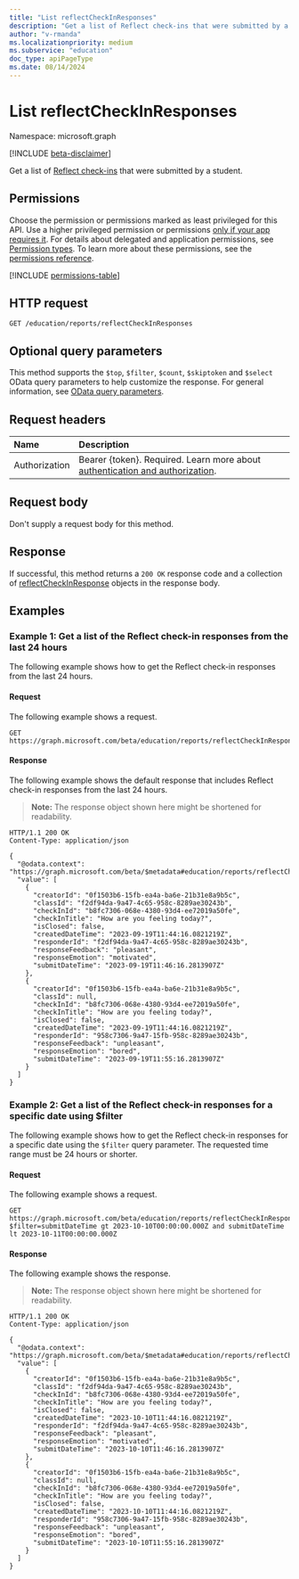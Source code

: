 ```yaml
---
title: "List reflectCheckInResponses"
description: "Get a list of Reflect check-ins that were submitted by a student."
author: "v-rmanda"
ms.localizationpriority: medium
ms.subservice: "education"
doc_type: apiPageType
ms.date: 08/14/2024
---
```


# List reflectCheckInResponses

Namespace: microsoft.graph

[!INCLUDE [beta-disclaimer](../../includes/beta-disclaimer.md)]

Get a list of [Reflect check-ins](../resources/reflectcheckinresponse.md) that were submitted by a student.

## Permissions

Choose the permission or permissions marked as least privileged for this API. Use a higher privileged permission or permissions [only if your app requires it](/graph/permissions-overview#best-practices-for-using-microsoft-graph-permissions). For details about delegated and application permissions, see [Permission types](/graph/permissions-overview#permission-types). To learn more about these permissions, see the [permissions reference](/graph/permissions-reference).

<!-- {
    "blockType": "permissions",
    "name": "reportsroot-list-reflectcheckinresponses-permissions"
}
-->
[!INCLUDE [permissions-table](../includes/permissions/reportsroot-list-reflectcheckinresponses-permissions.md)]

## HTTP request

<!-- {
  "blockType": "ignored"
}
-->
``` http
GET /education/reports/reflectCheckInResponses
```

## Optional query parameters

This method supports the `$top`, `$filter`, `$count`, `$skiptoken` and `$select` OData query parameters to help customize the response. For general information, see [OData query parameters](/graph/query-parameters).

## Request headers

|Name|Description|
|:---|:---|
|Authorization|Bearer {token}. Required. Learn more about [authentication and authorization](/graph/auth/auth-concepts).|

## Request body

Don't supply a request body for this method.

## Response

If successful, this method returns a `200 OK` response code and a collection of [reflectCheckInResponse](../resources/reflectcheckinresponse.md) objects in the response body.

## Examples

### Example 1: Get a list of the Reflect check-in responses from the last 24 hours

The following example shows how to get the Reflect check-in responses from the last 24 hours.

#### Request

The following example shows a request.

<!-- {
  "blockType": "request",
  "name": "get_reflectCheckinResponses_1"
}
-->
``` http
GET https://graph.microsoft.com/beta/education/reports/reflectCheckInResponses
```

#### Response

The following example shows the default response that includes Reflect check-in responses from the last 24 hours.

>**Note:** The response object shown here might be shortened for readability.
<!-- {
  "blockType": "response",
  "truncated": true,
  "@odata.type": "Collection(microsoft.graph.reflectCheckInResponse)"
}
-->
``` http
HTTP/1.1 200 OK
Content-Type: application/json

{
  "@odata.context": "https://graph.microsoft.com/beta/$metadata#education/reports/reflectCheckInResponses",
  "value": [
    {
      "creatorId": "0f1503b6-15fb-ea4a-ba6e-21b31e8a9b5c",
      "classId": "f2df94da-9a47-4c65-958c-8289ae30243b",
      "checkInId": "b8fc7306-068e-4380-93d4-ee72019a50fe",
      "checkInTitle": "How are you feeling today?",
      "isClosed": false,
      "createdDateTime": "2023-09-19T11:44:16.0821219Z",
      "responderId": "f2df94da-9a47-4c65-958c-8289ae30243b",
      "responseFeedback": "pleasant",
      "responseEmotion": "motivated",
      "submitDateTime": "2023-09-19T11:46:16.2813907Z"
    },
    {
      "creatorId": "0f1503b6-15fb-ea4a-ba6e-21b31e8a9b5c",
      "classId": null,
      "checkInId": "b8fc7306-068e-4380-93d4-ee72019a50fe",
      "checkInTitle": "How are you feeling today?",
      "isClosed": false,
      "createdDateTime": "2023-09-19T11:44:16.0821219Z",
      "responderId": "958c7306-9a47-15fb-958c-8289ae30243b",
      "responseFeedback": "unpleasant",
      "responseEmotion": "bored",
      "submitDateTime": "2023-09-19T11:55:16.2813907Z"
    }
  ]
}
```

### Example 2: Get a list of the Reflect check-in responses for a specific date using $filter

The following example shows how to get the Reflect check-in responses for a specific date using the `$filter` query parameter. The requested time range must be 24 hours or shorter.

#### Request

The following example shows a request.

<!-- {
  "blockType": "request",
  "name": "get_reflectCheckinResponses_2"
}
-->
``` http
GET https://graph.microsoft.com/beta/education/reports/reflectCheckInResponses?$filter=submitDateTime gt 2023-10-10T00:00:00.000Z and submitDateTime lt 2023-10-11T00:00:00.000Z
```

#### Response

The following example shows the response.

>**Note:** The response object shown here might be shortened for readability.
<!-- {
  "blockType": "response",
  "truncated": true,
  "@odata.type": "Collection(microsoft.graph.reflectCheckInResponse)",
}
-->
``` http
HTTP/1.1 200 OK
Content-Type: application/json

{
  "@odata.context": "https://graph.microsoft.com/beta/$metadata#education/reports/reflectCheckInResponses",
  "value": [
    {
      "creatorId": "0f1503b6-15fb-ea4a-ba6e-21b31e8a9b5c",
      "classId": "f2df94da-9a47-4c65-958c-8289ae30243b",
      "checkInId": "b8fc7306-068e-4380-93d4-ee72019a50fe",
      "checkInTitle": "How are you feeling today?",
      "isClosed": false,
      "createdDateTime": "2023-10-10T11:44:16.0821219Z",
      "responderId": "f2df94da-9a47-4c65-958c-8289ae30243b",
      "responseFeedback": "pleasant",
      "responseEmotion": "motivated",
      "submitDateTime": "2023-10-10T11:46:16.2813907Z"
    },
    {
      "creatorId": "0f1503b6-15fb-ea4a-ba6e-21b31e8a9b5c",
      "classId": null,
      "checkInId": "b8fc7306-068e-4380-93d4-ee72019a50fe",
      "checkInTitle": "How are you feeling today?",
      "isClosed": false,
      "createdDateTime": "2023-10-10T11:44:16.0821219Z",
      "responderId": "958c7306-9a47-15fb-958c-8289ae30243b",
      "responseFeedback": "unpleasant",
      "responseEmotion": "bored",
      "submitDateTime": "2023-10-10T11:55:16.2813907Z"
    }
  ]
}
```
